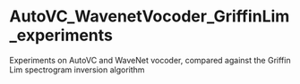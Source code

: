 # AutoVC_WavenetVocoder_GriffinLim_experiments
Experiments on AutoVC and WaveNet vocoder, compared against the Griffin Lim spectrogram inversion algorithm
